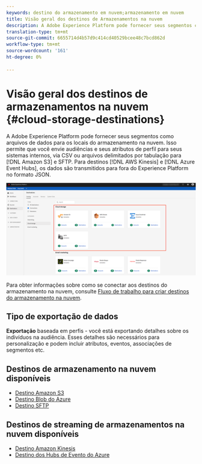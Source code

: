 ```yaml
---
keywords: destino do armazenamento em nuvem;armazenamento em nuvem
title: Visão geral dos destinos de Armazenamentos na nuvem
description: A Adobe Experience Platform pode fornecer seus segmentos como arquivos de dados para seus locais de armazenamentos em nuvem Amazon S3, AWS Kinesis, Azure Evento Hubs ou SFTP.
translation-type: tm+mt
source-git-commit: 6655714d4b57d9c414cd40529bcee48c7bcd862d
workflow-type: tm+mt
source-wordcount: '161'
ht-degree: 0%

---
```



# Visão geral dos destinos de armazenamentos na nuvem {#cloud-storage-destinations}

A Adobe Experience Platform pode fornecer seus segmentos como arquivos de dados para os locais do armazenamento na nuvem. Isso permite que você envie audiências e seus atributos de perfil para seus sistemas internos, via CSV ou arquivos delimitados por tabulação para [!DNL Amazon S3] e SFTP. Para destinos [!DNL AWS Kinesis] e [!DNL Azure Event Hubs], os dados são transmitidos para fora do Experience Platform no formato JSON.

![Destinos do armazenamento na nuvem Adobe](../../assets/catalog/cloud-storage/cloud-storage-destinations.png)

Para obter informações sobre como se conectar aos destinos do armazenamento na nuvem, consulte [Fluxo de trabalho para criar destinos do armazenamento na nuvem](./workflow.md).

## Tipo de exportação de dados

**Exportação**  baseada em perfis - você está exportando detalhes sobre os indivíduos na audiência. Esses detalhes são necessários para personalização e podem incluir atributos, eventos, associações de segmentos etc.

## Destinos de armazenamento na nuvem disponíveis

- [Destino Amazon S3](./amazon-s3.md)
- [Destino Blob do Azure](./azure-blob.md)
- [Destino SFTP](./sftp.md)

## Destinos de streaming de armazenamentos na nuvem disponíveis

- [Destino Amazon Kinesis](./amazon-kinesis.md)
- [Destino dos Hubs de Evento do Azure](./azure-event-hubs.md)
